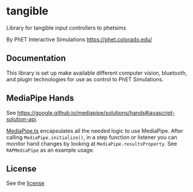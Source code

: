tangible
=======================================================

Library for tangible input controllers to phetsims

By PhET Interactive Simulations
https://phet.colorado.edu/

## Documentation

This library is set up make available different computer vision, bluetooth, and plugin technologies for use as control
to
PhET Simulations.

## MediaPipe Hands

See https://google.github.io/mediapipe/solutions/hands#javascript-solution-api.

[MediaPipe.ts](./js/mediaPipe/MediaPipe.ts) encapsulates all the needed logic to use MediaPipe. After calling
`MediaPipe.initialize()`, in a step function or listener you can monitor hand changes by looking at
`MediaPipe.resultsProperty`. See `RAPMediaPipe` as an example usage.

## License

See the [license](LICENSE)